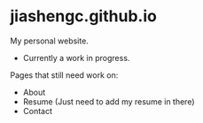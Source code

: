 # jiashengc.github.io
My personal website.
- Currently a work in progress.

Pages that still need work on:
- About
- Resume (Just need to add my resume in there)
- Contact
